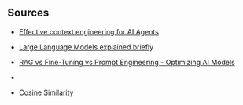 ## Sources

* [Effective context engineering for AI Agents](https://www.anthropic.com/engineering/effective-context-engineering-for-ai-agents)

* [Large Language Models explained briefly](https://www.youtube.com/watch?v=LPZh9BOjkQs)

* [RAG vs Fine-Tuning vs Prompt Engineering - Optimizing AI Models](https://www.youtube.com/watch?v=zYGDpG-pTho&t=460s&pp=ygUGcmFnIGFp)
* 
* [Cosine Similarity](https://www.youtube.com/watch?v=e9U0QAFbfLI)
